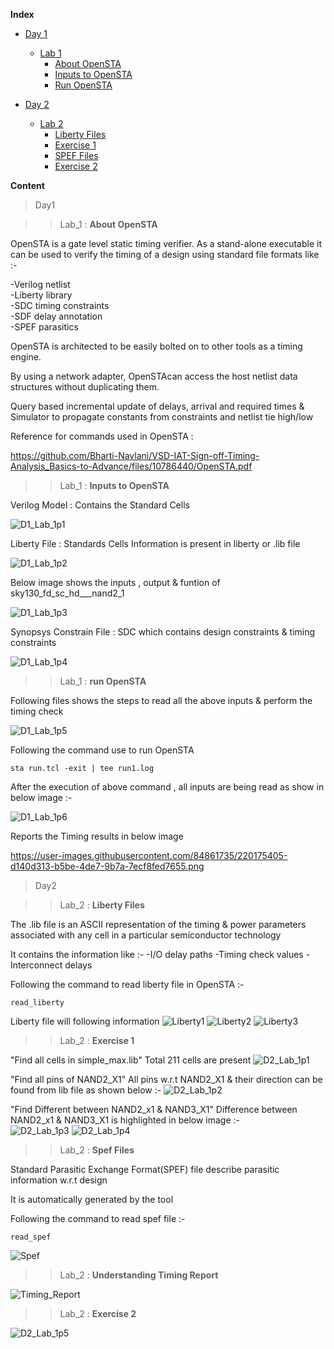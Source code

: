 **Index** 

* [Day 1](#day-1)
    + [Lab 1](#Lab-1)
        - [About OpenSTA](#About-OpenSTA)
        - [Inputs to OpenSTA](#Inputs-to-OpenSTA)
        - [Run OpenSTA](#Run-OpenSTA)
        
* [Day 2](#day-2)
    + [Lab 2](#Lab-2)
        - [Liberty Files](#Liberty-Files)
        - [Exercise 1](#Exercise-1)
        - [SPEF Files](#SPEF-Files)
        - [Exercise 2](#Exercise-2)
        
 
 
 **Content**
 
> Day1 
 
>> Lab_1 : **About OpenSTA**

        
OpenSTA is a gate level static timing verifier. As a stand-alone executable it can be used to verify the timing of a design using standard file formats like :- 

-Verilog netlist    
-Liberty library    
-SDC timing constraints    
-SDF delay annotation    
-SPEF parasitics
    
OpenSTA is architected to be easily bolted on to other tools as a timing engine. 

By using a network adapter, OpenSTAcan access the host netlist data structures without duplicating them. 

Query based incremental update of delays, arrival and required times & Simulator to propagate constants from constraints and netlist tie high/low

Reference for commands used in OpenSTA :

https://github.com/Bharti-Navlani/VSD-IAT-Sign-off-Timing-Analysis_Basics-to-Advance/files/10786440/OpenSTA.pdf

>> Lab_1 : **Inputs to OpenSTA**

Verilog Model : Contains the Standard Cells

![D1_Lab_1p1](https://user-images.githubusercontent.com/84861735/220170992-4b3945b4-8bab-4da4-b3f4-498e1efebaa2.png)

Liberty File : Standards Cells Information is present in liberty or .lib file 

![D1_Lab_1p2](https://user-images.githubusercontent.com/84861735/220170995-c88730e3-b929-4688-9ade-47fb2c126db3.png)

Below image shows the inputs , output & funtion of sky130_fd_sc_hd___nand2_1

![D1_Lab_1p3](https://user-images.githubusercontent.com/84861735/220172357-5f00372c-de07-48cb-badc-dc56da1e4b9d.png)

Synopsys Constrain File : SDC which contains design constraints  & timing constraints 

![D1_Lab_1p4](https://user-images.githubusercontent.com/84861735/220171001-c15f3c62-5006-4ce4-b319-7b9cf263e785.png)

>> Lab_1 : **run OpenSTA**

Following files shows the steps to read all the above inputs & perform the timing check

![D1_Lab_1p5](https://user-images.githubusercontent.com/84861735/220172393-9ea9a303-ef76-4f21-b539-d5b3964ea0e0.png)

Following the command use to run OpenSTA

    sta run.tcl -exit | tee run1.log

After the execution of above command , all inputs are being read as show in below image :- 

![D1_Lab_1p6](https://user-images.githubusercontent.com/84861735/220173322-d5dc8920-cd6b-461b-b6f1-f70863633676.png)

Reports the Timing results in below image 

https://user-images.githubusercontent.com/84861735/220175405-d140d313-b5be-4de7-9b7a-7ecf8fed7655.png

> Day2
 
>> Lab_2 : **Liberty Files**

The .lib file is an ASCII representation of the timing & power parameters associated with any cell in a particular semiconductor technology

It contains the information like :- 
-I/O delay paths
-Timing check values
-Interconnect delays

Following the command to read liberty file in OpenSTA :-

    read_liberty 

Liberty file will following information 
![Liberty1](https://user-images.githubusercontent.com/84861735/220176764-6b668c79-49be-473c-9896-1330aa013d23.png)
![Liberty2](https://user-images.githubusercontent.com/84861735/220176781-a7caa940-8b48-48a8-8b63-06f3e868585e.png)
![Liberty3](https://user-images.githubusercontent.com/84861735/220176793-29876f0a-8f32-4997-868b-5dd24f110461.png)


>> Lab_2 : **Exercise 1**

"Find all cells in simple_max.lib"
Total 211 cells are present 
![D2_Lab_1p1](https://user-images.githubusercontent.com/84861735/220176820-f03b8f4e-e3d6-4d4d-b3a3-6d10a55ec1be.png)

"Find all pins of NAND2_X1"
All pins w.r.t NAND2_X1 & their direction can be found from lib file as shown below :- 
![D2_Lab_1p2](https://user-images.githubusercontent.com/84861735/220176839-39bb4b6c-f388-4252-9b1e-19282c88e53d.png)

"Find Different between NAND2_x1 & NAND3_X1"
Difference between NAND2_x1 & NAND3_X1 is highlighted in below image :-  
![D2_Lab_1p3](https://user-images.githubusercontent.com/84861735/220176892-ce221376-7843-4617-bf05-ca9b7d5640e5.png)
![D2_Lab_1p4](https://user-images.githubusercontent.com/84861735/220176941-70829dc8-f736-4234-84e8-a5a9a6cf35b5.png)

 
>> Lab_2 : **Spef Files**

Standard Parasitic Exchange Format(SPEF) file describe parasitic information w.r.t design 

It is automatically generated by the tool

Following the command to read spef file :- 
    
    read_spef

![Spef](https://user-images.githubusercontent.com/84861735/220176974-f28cd009-8b31-46bb-98b7-7bd199fd7074.png)

>> Lab_2 : **Understanding Timing Report**

![Timing_Report](https://user-images.githubusercontent.com/84861735/220176999-2d188d90-792e-4e17-9a2e-5c76ba07f1ed.png)

>> Lab_2 : **Exercise 2**

![D2_Lab_1p5](https://user-images.githubusercontent.com/84861735/220177028-1b30ea3e-0f39-4859-9200-74dec13f919d.png)


